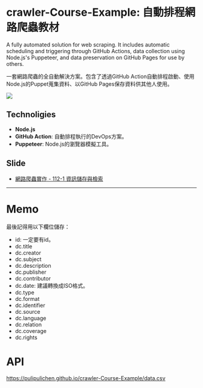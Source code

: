 # crawler-Course-Example: 自動排程網路爬蟲教材

A fully automated solution for web scraping. It includes automatic scheduling and triggering through GitHub Actions, data collection using Node.js's Puppeteer, and data preservation on GitHub Pages for use by others.

一套網路爬蟲的全自動解決方案。包含了透過GitHub Action自動排程啟動、使用Node.js的Puppet蒐集資料、以GitHub Pages保存資料供其他人使用。

![](https://blogger.googleusercontent.com/img/a/AVvXsEiymaRroiyKWA-PmXVDoBS-U7UNNhz-CIqeerjUBvdIxunZ_Zvz-g0brQBiDvG-NNIjVVDF6ohOK1spJ9r0ipdu7Un_37wsorFkYL1hNWui9AXk-jLYlho1CB08TQ6F-lh2qHNAw3QI6tVu7nzKPB_kOchre9C3M70xCcWybx4k6zD6_yWQn0AQzw)

## Technoligies

- **Node.js**
- **GitHub Action**: 自動排程執行的DevOps方案。
- **Puppeteer**: Node.js的瀏覽器模擬工具。

## Slide

- [網路爬蟲實作 - 112-1 資訊儲存與檢索](https://docs.google.com/presentation/d/1z5dZUTdesub-muPJ7dMhar9f7d4hIr9OySLaylacYYU/edit?usp=sharing)

----

# Memo

最後記得用以下欄位儲存：

- id: 一定要有id。
- dc.title
- dc.creator
- dc.subject
- dc.description
- dc.publisher
- dc.contributor
- dc.date: 建議轉換成ISO格式。
- dc.type
- dc.format
- dc.identifier
- dc.source
- dc.language
- dc.relation
- dc.coverage
- dc.rights

# API

https://pulipulichen.github.io/crawler-Course-Example/data.csv
